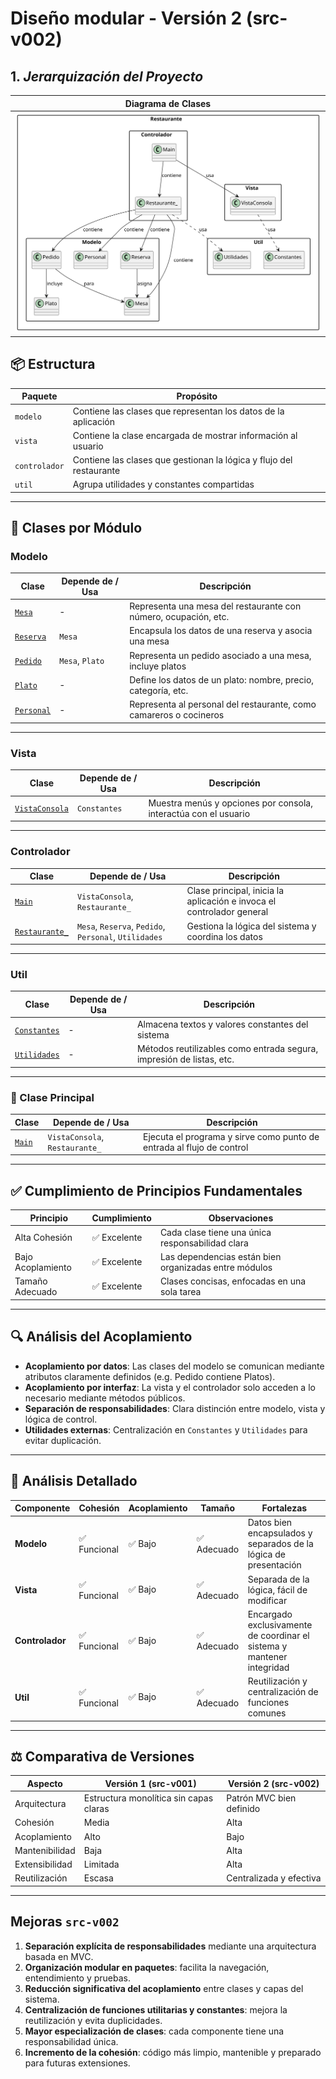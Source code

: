 # Diseño modular - Versión 2 (src-v002)

## 1. *Jerarquización del Proyecto*

<div align=center>

| Diagrama de Clases |
|--------------------|
|![Diagrama](/ModeloDeDominio/imagenes/DiagramaDeClasesV002.svg)|

</div>

## 📦 Estructura

| Paquete        | Propósito                                                              |
|----------------|------------------------------------------------------------------------|
| `modelo`       | Contiene las clases que representan los datos de la aplicación         |
| `vista`        | Contiene la clase encargada de mostrar información al usuario          |
| `controlador`  | Contiene las clases que gestionan la lógica y flujo del restaurante    |
| `util`         | Agrupa utilidades y constantes compartidas                             |

---

## 🧱 Clases por Módulo

### Modelo

| Clase                                      | Depende de / Usa | Descripción                                                                 |
|-------------------------------------------|------------------|-----------------------------------------------------------------------------|
| [`Mesa`](src-v002/modelo/Mesa.java)       | -                | Representa una mesa del restaurante con número, ocupación, etc.             |
| [`Reserva`](src-v002/modelo/Reserva.java) | `Mesa`           | Encapsula los datos de una reserva y asocia una mesa                       |
| [`Pedido`](src-v002/modelo/Pedido.java)   | `Mesa`, `Plato`  | Representa un pedido asociado a una mesa, incluye platos                    |
| [`Plato`](src-v002/modelo/Plato.java)     | -                | Define los datos de un plato: nombre, precio, categoría, etc.              |
| [`Personal`](src-v002/modelo/Personal.java)| -               | Representa al personal del restaurante, como camareros o cocineros         |

---

### Vista

| Clase                                                       | Depende de / Usa      | Descripción                                                             |
|--------------------------------------------------------------|------------------------|-------------------------------------------------------------------------|
| [`VistaConsola`](src-v002/vista/VistaConsola.java)           | `Constantes`          | Muestra menús y opciones por consola, interactúa con el usuario         |

---

### Controlador

| Clase                                                     | Depende de / Usa                              | Descripción                                                                   |
|------------------------------------------------------------|-----------------------------------------------|-------------------------------------------------------------------------------|
| [`Main`](src-v002/controlador/Main.java)                   | `VistaConsola`, `Restaurante_`               | Clase principal, inicia la aplicación e invoca el controlador general        |
| [`Restaurante_`](src-v002/controlador/Restaurante_.java)   | `Mesa`, `Reserva`, `Pedido`, `Personal`, `Utilidades` | Gestiona la lógica del sistema y coordina los datos                        |

---

### Util

| Clase                                            | Depende de / Usa | Descripción                                                                   |
|--------------------------------------------------|------------------|-------------------------------------------------------------------------------|
| [`Constantes`](src-v002/util/Constantes.java)    | -                | Almacena textos y valores constantes del sistema                              |
| [`Utilidades`](src-v002/util/Utilidades.java)    | -                | Métodos reutilizables como entrada segura, impresión de listas, etc.          |

---

### 🧠 Clase Principal

| Clase                                   | Depende de / Usa                          | Descripción                                                                 |
|----------------------------------------|-------------------------------------------|-----------------------------------------------------------------------------|
| [`Main`](src-v002/controlador/Main.java) | `VistaConsola`, `Restaurante_`           | Ejecuta el programa y sirve como punto de entrada al flujo de control      |

---

## ✅ Cumplimiento de Principios Fundamentales

| Principio         | Cumplimiento   | Observaciones                                                              |
|------------------|----------------|-----------------------------------------------------------------------------|
| Alta Cohesión     | ✅ Excelente    | Cada clase tiene una única responsabilidad clara                           |
| Bajo Acoplamiento | ✅ Excelente    | Las dependencias están bien organizadas entre módulos                      |
| Tamaño Adecuado   | ✅ Excelente    | Clases concisas, enfocadas en una sola tarea                               |

---

## 🔍 Análisis del Acoplamiento

- **Acoplamiento por datos**: Las clases del modelo se comunican mediante atributos claramente definidos (e.g. Pedido contiene Platos).
- **Acoplamiento por interfaz**: La vista y el controlador solo acceden a lo necesario mediante métodos públicos.
- **Separación de responsabilidades**: Clara distinción entre modelo, vista y lógica de control.
- **Utilidades externas**: Centralización en `Constantes` y `Utilidades` para evitar duplicación.

---

## 🧪 Análisis Detallado

| Componente     | Cohesión       | Acoplamiento | Tamaño  | Fortalezas                                                                 |
|----------------|----------------|--------------|---------|----------------------------------------------------------------------------|
| **Modelo**     | ✅ Funcional    | ✅ Bajo       | ✅ Adecuado | Datos bien encapsulados y separados de la lógica de presentación          |
| **Vista**      | ✅ Funcional    | ✅ Bajo       | ✅ Adecuado | Separada de la lógica, fácil de modificar                                 |
| **Controlador**| ✅ Funcional    | ✅ Bajo       | ✅ Adecuado | Encargado exclusivamente de coordinar el sistema y mantener integridad    |
| **Util**       | ✅ Funcional    | ✅ Bajo       | ✅ Adecuado | Reutilización y centralización de funciones comunes                       |

---

## ⚖ Comparativa de Versiones

| Aspecto              | Versión 1 (src-v001)     | Versión 2 (src-v002)         |
|----------------------|--------------------------|-------------------------------|
| Arquitectura         | Estructura monolítica sin capas claras | Patrón MVC bien definido       |
| Cohesión             | Media                    | Alta                          |
| Acoplamiento         | Alto                     | Bajo                          |
| Mantenibilidad       | Baja                     | Alta                          |
| Extensibilidad       | Limitada                 | Alta                          |
| Reutilización        | Escasa                   | Centralizada y efectiva       |

---

## Mejoras `src-v002`

1. **Separación explícita de responsabilidades** mediante una arquitectura basada en MVC.
2. **Organización modular en paquetes**: facilita la navegación, entendimiento y pruebas.
3. **Reducción significativa del acoplamiento** entre clases y capas del sistema.
4. **Centralización de funciones utilitarias y constantes**: mejora la reutilización y evita duplicidades.
5. **Mayor especialización de clases**: cada componente tiene una responsabilidad única.
6. **Incremento de la cohesión**: código más limpio, mantenible y preparado para futuras extensiones.

